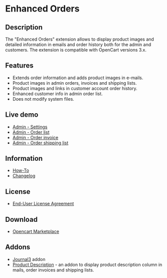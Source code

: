 # Enhanced Orders

## Description
The "Enhanced Orders" extension allows to display product images and detailed information in emails and order history both for the admin and customers.
The extension is compatible with OpenCart versions 3.x.

## Features
* Extends order information and adds product images in e-mails.
* Product images in admin orders, invoices and shipping lists.
* Product images and links in customer account order history.
* Enhanced customer info in admin order list.
* Does not modify system files.

## Live demo
* [Admin - Settings](http://ocmod.freevar.com/oc3020/a/admin/index.php?route=extension/module/enhanced_orders)
* [Admin - Order list](http://ocmod.freevar.com/oc3020/a/admin/index.php?route=sale/order)
* [Admin - Order invoice](http://ocmod.freevar.com/oc3020/a/admin/index.php?route=sale/order/invoice&order_id=1)
* [Admin - Order shipping list](http://ocmod.freevar.com/oc3020/a/admin/index.php?route=sale/order/shipping&order_id=1)

## Information
* [How-To](doc/HOWTO.md)
* [Changelog](doc/CHANGELOG.md)

## License
* [End-User License Agreement](EULA.txt)

## Download
* [Opencart Marketplace](https://www.opencart.com/index.php?route=marketplace/extension/info&extension_id=37121)

## Addons
* [Journal3](https://github.com/ocmod-space/ocmod-enhanced-orders/raw/main/add/journal3/zip/enhanced-orders--journal3.ocmod.zip) addon
* [Product Description](https://github.com/ocmod-space/ocmod-enhanced-orders/raw/main/add/product-descriptions/zip/enhanced-order--product-description.ocmod.zip) - an addon to display product description column in mails, order invoices and shipping lists.
